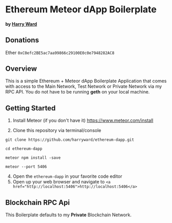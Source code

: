 # Ethereum Meteor dApp Boilerplate
#### by <a href="https://www.linkedin.com/in/harryward1/">Harry Ward</a>


## Donations

Ether
`0xC0efc2BE5ac7aa99866c29100E0c0e7948282AC8`


## Overview

This is a simple Ethereum + Meteor dApp Boilerplate Application that comes with access to the Main Network, Test Network or Private Network via my RPC API. You do not have to be running <b>geth</b> on your local machine.

## Getting Started


1. Install Meteor (if you don't have it) <a href="https://www.meteor.com/install">https://www.meteor.com/install</a>

2. Clone this repository via terminal/console

`git clone https://github.com/harryward/ethereum-dapp.git`

`cd ethereum-dapp`

`meteor npm install -save`

`meteor --port 5406`

4. Open the `ethereum-dapp`  in your favorite code editor
5. Open up your web browser and navigate to `<a href="http://localhost:5406">http://localhost:5406</a>`



## Blockchain RPC Api

This Boilerplate defaults to my <b>Private</b> Blockchain Network.



